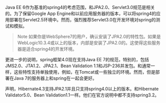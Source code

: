 Java EE 6作为基准的spring4的考虑范围，和JPA2.0、Servlet3.0规范是相关的。为了保留Google App Engine和以前应用服务器的版本，可以将spring4的应用部署在Servlet2.5环境中。然而，强烈推荐Servlet3.0在开发环境对spring的测试和模拟。

>Note
>如果你是WebSphere7的用户，确认安装了JPA2.0的特性包。如果是WebLogic10.3.4或以上的版本，内部是安装了JPA2.0的。这使得这些服务器是适合spring4的开发环境。

更进一步的说明，spring框架4.0现在支持Java EE 7的规范，特别的，包括JMS2.0、JTA1.2、JPA2.1、Bean Validation 1.1和JSP-236并发包。和通常一样，这些特性支持单独使用，例如，在Tomcat或一些独立的环境。然而，但是部署在Java 7的服务器上和spring在一起会更好。

声明，Hibernate4.3支持JPA2.1并且只支持spring4.0以上的版本。和Hibernate Validator5.0、Bean Validation1.1一样。他们在官方说明中都不支持spring3.2。